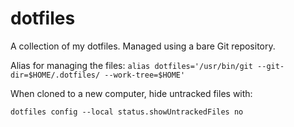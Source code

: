 # dotfiles

A collection of my dotfiles. Managed using a bare Git repository.

Alias for managing the files: `alias dotfiles='/usr/bin/git --git-dir=$HOME/.dotfiles/ --work-tree=$HOME'`

When cloned to a new computer, hide untracked files with:

`dotfiles config --local status.showUntrackedFiles no`

